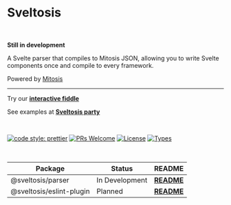   <h1>
  Sveltosis
  </h1>

<br>

<p>
  <b>
  Still in development
  </b>
</p>
<p>
  A Svelte parser that compiles to Mitosis JSON, allowing you to write Svelte components once and compile to every framework. 
</p>
<p>
 Powered by 
  <a href="https://github.com/BuilderIO/mitosis">Mitosis</a>
</p>

---

<p>
  <p>
    Try our  <a href="https://try.sveltosis.dev/"><b>interactive fiddle</b></a>
  </p>
  <p>
    See examples at <a href="https://party.sveltosis.dev/">
    <b>Sveltosis party</b>
    </a>
  </p>
</p>

<br>
<p>
  <a href="https://github.com/prettier/prettier"><img alt="code style: prettier" src="https://img.shields.io/badge/code_style-prettier-ff69b4.svg" /></a>
  <a href="https://github.com/BuilderIO/mitosis/pulls"><img alt="PRs Welcome" src="https://img.shields.io/badge/PRs-welcome-brightgreen.svg" /></a>
  <a href="https://github.com/BuilderIO/mitosis"><img alt="License" src="https://img.shields.io/github/license/BuilderIO/mitosis" /></a>
  <a href="https://www.npmjs.com/package/@builder.io/mitosis"><img alt="Types" src="https://img.shields.io/npm/types/@builder.io/mitosis" /></a>
  
</p>

<br>

<div>

  | Package | Status | README |
  | - | - | - |
  | @sveltosis/parser | In Development |  <a href="https://github.com/sveltosis/sveltosis/tree/main/packages/parser"><b>README</b></a>
  | @sveltosis/eslint-plugin | Planned |  <a href="https://github.com/sveltosis/sveltosis/tree/main/packages/eslint-plugin"><b>README</b></a> |

</div>
